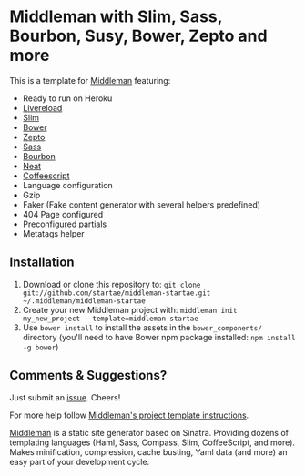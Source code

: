 # Middleman with Slim, Sass, Bourbon, Susy, Bower, Zepto and more

This is a template for [Middleman](http://middlemanapp.com) featuring:

* Ready to run on Heroku
* [Livereload](http://livereload.com "Livereload - a happy land where browsers don't need a Refresh button")
* [Slim](http://slim-lang.com "A lightweight templating engine")
* [Bower](http://bower.io "BOWER: A package manager for the web")
* [Zepto](http://zeptojs.com "Zepto - a minimalist JavaScript library for modern browsers")
* [Sass](http://sass-lang.com "Sass: Syntactically Awesome Style Sheets")
* [Bourbon](http://bourbon.io "Bourbon - A Sass Mixin Library")
* [Neat](http://susy.oddbird.net "Susy - Responsive layout toolkit for Sass")
* [Coffeescript](http://coffeescript.org "CoffeeScript")
* Language configuration
* Gzip
* Faker (Fake content generator with several helpers predefined)
* 404 Page configured
* Preconfigured partials
* Metatags helper


## Installation

1. Download or clone this repository to:
  `git clone git://github.com/startae/middleman-startae.git ~/.middleman/middleman-startae`
2. Create your new Middleman project with: `middleman init my_new_project --template=middleman-startae`
3. Use `bower install` to install the assets in the `bower_components/` directory (you'll need to have Bower npm package installed: `npm install -g bower`)


## Comments & Suggestions?

Just submit an [issue](https://github.com/startae/middleman-startae/issues). Cheers!


For more help follow [Middleman's project template instructions](http://middlemanapp.com/getting-started/welcome/).

[Middleman](http://middlemanapp.com/) is a static site generator based on Sinatra. Providing dozens of templating languages (Haml, Sass, Compass, Slim, CoffeeScript, and more). Makes minification, compression, cache busting, Yaml data (and more) an easy part of your development cycle.



